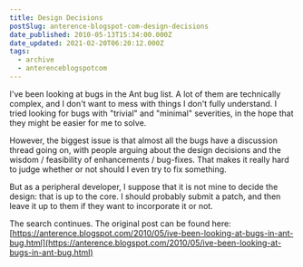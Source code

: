 ```yaml
---
title: Design Decisions
postSlug: anterence-blogspot-com-design-decisions
date_published: 2010-05-13T15:34:00.000Z
date_updated: 2021-02-20T06:20:12.000Z
tags:
  - archive
  - anterenceblogspotcom
---
```


I've been looking at bugs in the Ant bug list. A lot of them are technically complex, and I don't want to mess with things I don't fully understand. I tried looking for bugs with "trivial" and "minimal" severities, in the hope that they might be easier for me to solve.

However, the biggest issue is that almost all the bugs have a discussion thread going on, with people arguing about the design decisions and the wisdom / feasibility of enhancements / bug-fixes. That makes it really hard to judge whether or not should I even try to fix something.

But as a peripheral developer, I suppose that it is not mine to decide the design: that is up to the core. I should probably submit a patch, and then leave it up to them if they want to incorporate it or not.

The search continues.
The original post can be found here: [https://anterence.blogspot.com/2010/05/ive-been-looking-at-bugs-in-ant-bug.html](https://anterence.blogspot.com/2010/05/ive-been-looking-at-bugs-in-ant-bug.html)
